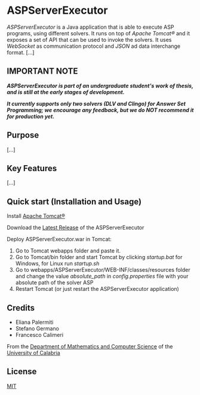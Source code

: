 # ASPServerExecutor
_ASPServerExecutor_ is a Java application that is able to execute ASP programs, using different solvers. It runs on top of _Apache Tomcat&reg;_ and it exposes a set of API that can be used to invoke the solvers. It uses _WebSocket_ as communication protocol and _JSON_ ad data interchange format.
[...]


## IMPORTANT NOTE

__*ASPServerExecutor is part of an undergraduate student's work of thesis, and is still at the early stages of development.*__

__*It currently supports only two solvers (DLV and Clingo) for Answer Set Programming; we encourage any feedback, but we do NOT recommend it for production yet.*__


## Purpose
[...]


## Key Features
[...]


## Quick start (Installation and Usage)
Install [Apache Tomcat&reg;](http://tomcat.apache.org)

Download the [Latest Release](../../releases/latest) of the ASPServerExecutor

Deploy ASPServerExecutor.war in Tomcat:
 1. Go to Tomcat webapps folder and paste it.
 2. Go to Tomcat/bin folder and start Tomcat by clicking *startup.bat* for Windows, for Linux run *startup.sh*
 3. Go to webapps/ASPServerExecutor/WEB-INF/classes/resources folder and change the value *absolute_path* in _config.properties_ file with your absolute path of the solver ASP
 4. Restart Tomcat (or just restart the ASPServerExecutor application)


## Credits
 - Eliana Palermiti
 - Stefano Germano
 - Francesco Calimeri

From the [Department of Mathematics and Computer Science](https://www.mat.unical.it) of the [University of Calabria](http://unical.it)


## License
  [MIT](LICENSE)
